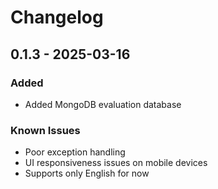 # Changelog

## 0.1.3 - 2025-03-16

### Added
- Added MongoDB evaluation database

### Known Issues
- Poor exception handling
- UI responsiveness issues on mobile devices
- Supports only English for now
